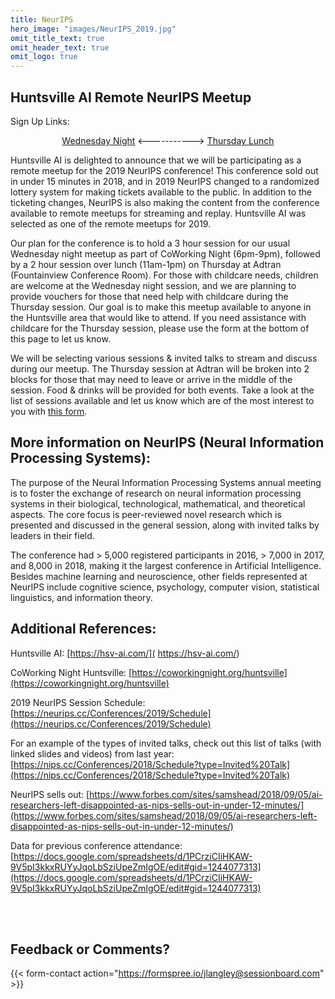 ```yaml
---
title: NeurIPS
hero_image: "images/NeurIPS_2019.jpg"
omit_title_text: true
omit_header_text: true
omit_logo: true 
---
```


## Huntsville AI Remote NeurIPS Meetup

Sign Up Links:

<p style="text-align: center;"><a href="https://www.eventbrite.com/e/neurips-2019-remote-meetup-tickets-85103864951">Wednesday Night</a> <-----------> <a href="https://www.meetup.com/Huntsville-AI/events/266922878">Thursday Lunch</a></p>


Huntsville AI is delighted to announce that we will be participating as a remote meetup for the 2019 NeurIPS conference! This conference sold out in under 15 minutes in 2018, and in 2019 NeurIPS changed to a randomized lottery system for making tickets available to the public. In addition to the ticketing changes, NeurIPS is also making the content from the conference available to remote meetups for streaming and replay. Huntsville AI was selected as one of the remote meetups for 2019.

Our plan for the conference is to hold a 3 hour session for our usual Wednesday night meetup as part of CoWorking Night (6pm-9pm), followed by a 2 hour session over lunch (11am-1pm) on Thursday at Adtran (Fountainview Conference Room). For those with childcare needs, children are welcome at the Wednesday night session, and we are planning to provide vouchers for those that need help with childcare during the Thursday session. Our goal is to make this meetup available to anyone in the Huntsville area that would like to attend. If you need assistance with childcare for the Thursday session, please use the form at the bottom of this page to let us know.

We will be selecting various sessions & invited talks to stream and discuss during our meetup. The Thursday session at Adtran will be broken into 2 blocks for those that may need to leave or arrive in the middle of the session. Food & drinks will be provided for both events. Take a look at the list of sessions available and let us know which are of the most interest to you with [this form](https://forms.gle/A4WPXexA12HUnafx8).


## More information on NeurIPS (Neural Information Processing Systems):

The purpose of the Neural Information Processing Systems annual meeting is to foster the exchange of research on neural information processing systems in their biological, technological, mathematical, and theoretical aspects. The core focus is peer-reviewed novel research which is presented and discussed in the general session, along with invited talks by leaders in their field.

The conference had > 5,000 registered participants in 2016, > 7,000 in 2017, and 8,000 in 2018, making it the largest conference in Artificial Intelligence. Besides machine learning and neuroscience, other fields represented at NeurIPS include cognitive science, psychology, computer vision, statistical linguistics, and information theory.


## Additional References:

Huntsville AI: [https://hsv-ai.com/]( https://hsv-ai.com/)

CoWorking Night Huntsville: [https://coworkingnight.org/huntsville](https://coworkingnight.org/huntsville)

2019 NeurIPS Session Schedule: [https://neurips.cc/Conferences/2019/Schedule](https://neurips.cc/Conferences/2019/Schedule)

For an example of the types of invited talks, check out this list of talks (with linked slides and videos) from last year: [https://nips.cc/Conferences/2018/Schedule?type=Invited%20Talk](https://nips.cc/Conferences/2018/Schedule?type=Invited%20Talk)

NeurIPS sells out:
[https://www.forbes.com/sites/samshead/2018/09/05/ai-researchers-left-disappointed-as-nips-sells-out-in-under-12-minutes/](https://www.forbes.com/sites/samshead/2018/09/05/ai-researchers-left-disappointed-as-nips-sells-out-in-under-12-minutes/)

Data for previous conference attendance:
[https://docs.google.com/spreadsheets/d/1PCrziCIiHKAW-9V5pI3kkxRUYyJqoLbSziUpeZmIgOE/edit#gid=1244077313](https://docs.google.com/spreadsheets/d/1PCrziCIiHKAW-9V5pI3kkxRUYyJqoLbSziUpeZmIgOE/edit#gid=1244077313)

<br/><br/>
## Feedback or Comments?

{{< form-contact action="https://formspree.io/jlangley@sessionboard.com"  >}}

